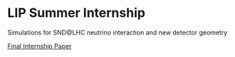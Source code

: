 # LIP Summer Internship

Simulations for SND@LHC neutrino interaction and new detector geometry

[Final Internship Paper](https://drive.google.com/file/d/1Dgi9kbhuWiYaAC0_xTvhHepcuyES51-o/view?usp=sharing "Final Internship Paper")
